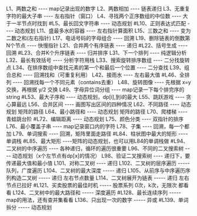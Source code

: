 L1、两数之和 ---- map记录出现的数字
L2、两数相加 ---- 链表递归
L3、无重复字符的最大子串 ---- 左右指针（窗口）
L4、寻找两个正序数组的中位数 ---- 大于一半节点时找到
#L5、最长回文字符串 ---- 动态规划
#L10、正则表达式匹配 ---- 动态规划
L11、盛最多水的容器 ---- 左右指针算面积
L15、三数之和 ---- 变为二数之和(左右指针)
L17、电话号码的字母组合 ---- 回溯
L19、删除链表的倒数第N个节点 ---- 快慢指针
L21、合并两个有序链表 ---- 递归
#L22、括号生成 ---- 回溯
#L23、合并K个升序链表 ---- 归并排序
L31、下一个排列 ---- 纯逻辑分析
L32、最长有效括号 ---- 分析字符用栈
L33、搜索旋转排序数组 ---- 二分找旋转点
L34、在排序数组中查找元素的第一个和最后一个位置 ---- 二分查找
L39、组合总和 ---- 回溯找和（可重复利用）
L42、接雨水 ---- 左右最大值
#L46、全排列 ---- 回溯找每一个不同元素（contains去重）
L48、旋转图像 ---- 先根据 x=y 交换，再根据 y/2 交换
L49、字母异位词分组 ---- map记录一下每个排完序的string
#L53、最大子序和 ---- 动态规划，dp[i],到i的最大
L55、跳跃游戏 ---- 贪心算最远
L56、合并区间 ---- 画图写出区间的四种情况
L62、不同路径 ---- 动态规划 矩阵的路径
L64、最小路径和 ----  动态规划 矩阵的路径
L70、爬楼梯 ---- 青蛙跳台阶
#L72、编辑距离 ---- 动态规划
L75、颜色分类 ---- 双指针的排序
L76、最小覆盖子串 ---- map记录窗口内的字符
L78、子集 ---- 回溯，每一个都加
L79、单词搜索 ----  回溯，矩阵里面走路径
#L84、柱状图中最大的矩形 ---- 单调栈
#L85、最大矩形 ----矩阵的动态规划，也可以用L84的单调栈做
#L94、二叉树的中序遍历 ---- 各种递归，循环的遍历很重要
L96、不同的二叉搜索树 ---- 动态规划（x个左节点有dp[x]的情况）
L98、验证二叉搜索树 ---- 递归下，要传递最大值和最小值
L101、对称二叉树 ---- 递归
L102、二叉树的层序遍历 ----- 队列，广度遍历
L104、二叉树的最大深度 ----- 递归
L105、从前序与中序遍历序列构造二叉树 ----- 递归 左右节点数量
L114、二叉树展开为链表   ----- 递归 左右节点已拉好
#L121、买卖股票的最佳时机   ----- 股票系列 0次，k次，无限次 都看看
L124、二叉树中的最大路径和   ----- 深度遍历
#L128、最长连续序列   ----- map的用法，还有查并集看看
L136、只出现一次的数字 ----- 异或
#L139、单词拆分   ----- 动态规划 	


